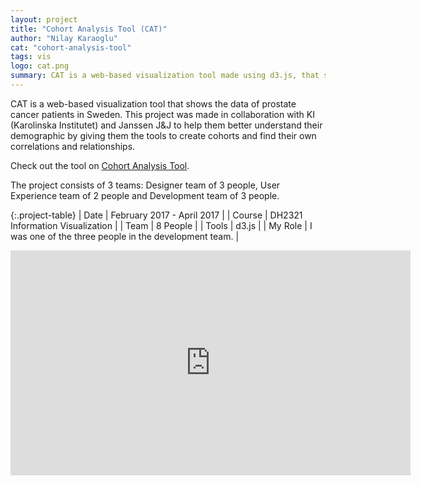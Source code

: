 ```yaml
---
layout: project
title: "Cohort Analysis Tool (CAT)"
author: "Nilay Karaoglu"
cat: "cohort-analysis-tool"
tags: vis
logo: cat.png
summary: CAT is a web-based visualization tool made using d3.js, that shows the data of prostate cancer patients in Sweden
---
```


CAT is a web-based visualization tool that shows the data of prostate cancer patients in Sweden. This project was made in collaboration with KI (Karolinska Institutet) and Janssen J&J to help them better understand their demographic by giving them the tools to create cohorts and find their own correlations and relationships.

Check out the tool on [Cohort Analysis Tool](https://raghunayyar.github.io/IVI17).

The project consists of 3 teams: Designer team of 3 people, User Experience team of 2 people and Development team of 3 people. 

{:.project-table}
| Date | February 2017 - April 2017 |
| Course | DH2321 Information Visualization |
| Team | 8 People |
| Tools | d3.js |
| My Role | I was one of the three people in the development team. |

<div class="text-center"><iframe src="https://player.vimeo.com/video/211194972?byline=0&portrait=0" width="640" height="360" align="middle" frameborder="0" webkitallowfullscreen mozallowfullscreen allowfullscreen></iframe></div>
